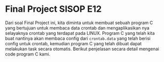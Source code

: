 # Final Project SISOP E12
Dari soal Final Project ini, kita diminta untuk membuat sebuah program C yang bertujuan untuk membaca data crontab dan mengaplikasikan nya selayaknya crontab yang terdapat pada LINUX. Program C yang telah kita buat nantinya akan membaca config dari `crontab.data` yang telah berisi config untuk crontab, kemudian program C yang telah dibuat dapat melakukan task secara otomatis. Berikut penjelasan secara detail mengenai code program C kami.
